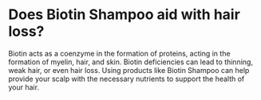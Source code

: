# Does Biotin Shampoo aid with hair loss?

Biotin acts as a coenzyme in the formation of proteins, acting in the formation of myelin, hair, and skin. Biotin deficiencies can lead to thinning, weak hair, or even hair loss. Using products like Biotin Shampoo can help provide your scalp with the necessary nutrients to support the health of your hair.